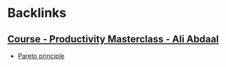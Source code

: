 
# Backlinks
## [Course - Productivity Masterclass - Ali Abdaal](<Course - Productivity Masterclass - Ali Abdaal.md>)
- [Pareto principle](<Pareto principle.md>)

